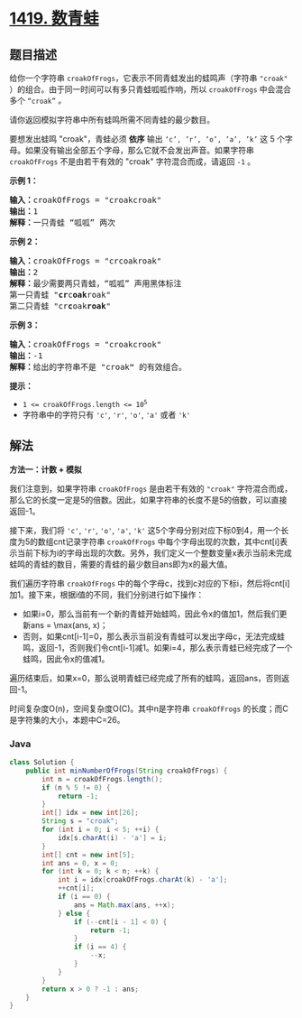 # [1419. 数青蛙](https://leetcode.cn/problems/minimum-number-of-frogs-croaking)

## 题目描述

<p>给你一个字符串 <code>croakOfFrogs</code>，它表示不同青蛙发出的蛙鸣声（字符串 <code>"croak"</code> ）的组合。由于同一时间可以有多只青蛙呱呱作响，所以&nbsp;<code>croakOfFrogs</code> 中会混合多个 <code>“croak”</code> <em>。</em></p>

<p>请你返回模拟字符串中所有蛙鸣所需不同青蛙的最少数目。</p>

<p>要想发出蛙鸣 "croak"，青蛙必须 <strong>依序</strong> 输出 <code>‘c’, ’r’, ’o’, ’a’, ’k’</code> 这 5 个字母。如果没有输出全部五个字母，那么它就不会发出声音。如果字符串 <code>croakOfFrogs</code> 不是由若干有效的 "croak" 字符混合而成，请返回 <code>-1</code> 。</p>

<p><strong>示例 1：</strong></p>

<pre>
<strong>输入：</strong>croakOfFrogs = "croakcroak"
<strong>输出：</strong>1 
<strong>解释：</strong>一只青蛙 “呱呱” 两次
</pre>

<p><strong>示例 2：</strong></p>

<pre>
<strong>输入：</strong>croakOfFrogs = "crcoakroak"
<strong>输出：</strong>2 
<strong>解释：</strong>最少需要两只青蛙，“呱呱” 声用黑体标注
第一只青蛙 "<strong>cr</strong>c<strong>oak</strong>roak"
第二只青蛙 "cr<strong>c</strong>oak<strong>roak</strong>"
</pre>

<p><strong>示例 3：</strong></p>

<pre>
<strong>输入：</strong>croakOfFrogs = "croakcrook"
<strong>输出：</strong>-1
<strong>解释：</strong>给出的字符串不是 "croak<strong>"</strong> 的有效组合。
</pre>

<p><strong>提示：</strong></p>

<ul>
	<li><code>1 &lt;= croakOfFrogs.length &lt;= 10<sup>5</sup></code></li>
	<li>字符串中的字符只有 <code>'c'</code>, <code>'r'</code>, <code>'o'</code>, <code>'a'</code> 或者 <code>'k'</code></li>
</ul>

## 解法

**方法一：计数 + 模拟**

我们注意到，如果字符串 `croakOfFrogs` 是由若干有效的 `"croak"` 字符混合而成，那么它的长度一定是5的倍数。因此，如果字符串的长度不是5的倍数，可以直接返回-1。

接下来，我们将 `'c'`, `'r'`, `'o'`, `'a'`, `'k'` 这5个字母分别对应下标0到4，用一个长度为5的数组cnt记录字符串 `croakOfFrogs` 中每个字母出现的次数，其中cnt[i]表示当前下标为i的字母出现的次数。另外，我们定义一个整数变量x表示当前未完成蛙鸣的青蛙的数目，需要的青蛙的最少数目ans即为x的最大值。

我们遍历字符串 `croakOfFrogs` 中的每个字母c，找到c对应的下标i，然后将cnt[i]加1。接下来，根据i值的不同，我们分别进行如下操作：

-   如果i=0，那么当前有一个新的青蛙开始蛙鸣，因此令x的值加1，然后我们更新ans = \max(ans, x)；
-   否则，如果cnt[i-1]=0，那么表示当前没有青蛙可以发出字母c，无法完成蛙鸣，返回-1，否则我们令cnt[i-1]减1。如果i=4，那么表示青蛙已经完成了一个蛙鸣，因此令x的值减1。

遍历结束后，如果x=0，那么说明青蛙已经完成了所有的蛙鸣，返回ans，否则返回-1。

时间复杂度O(n)，空间复杂度O(C)。其中n是字符串 `croakOfFrogs` 的长度；而C是字符集的大小，本题中C=26。

### **Java**

```java
class Solution {
    public int minNumberOfFrogs(String croakOfFrogs) {
        int n = croakOfFrogs.length();
        if (n % 5 != 0) {
            return -1;
        }
        int[] idx = new int[26];
        String s = "croak";
        for (int i = 0; i < 5; ++i) {
            idx[s.charAt(i) - 'a'] = i;
        }
        int[] cnt = new int[5];
        int ans = 0, x = 0;
        for (int k = 0; k < n; ++k) {
            int i = idx[croakOfFrogs.charAt(k) - 'a'];
            ++cnt[i];
            if (i == 0) {
                ans = Math.max(ans, ++x);
            } else {
                if (--cnt[i - 1] < 0) {
                    return -1;
                }
                if (i == 4) {
                    --x;
                }
            }
        }
        return x > 0 ? -1 : ans;
    }
}
```
